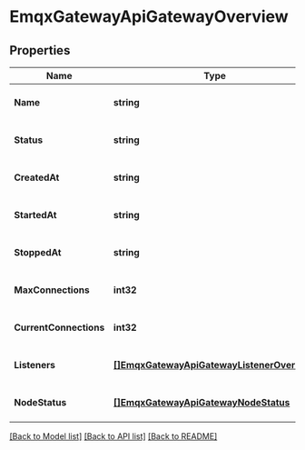 # EmqxGatewayApiGatewayOverview

## Properties
Name | Type | Description | Notes
------------ | ------------- | ------------- | -------------
**Name** | **string** | Gateway Name | [optional] [default to null]
**Status** | **string** | Gateway status | [optional] [default to null]
**CreatedAt** | **string** | The Gateway created datetime | [optional] [default to null]
**StartedAt** | **string** | The Gateway started datetime | [optional] [default to null]
**StoppedAt** | **string** | The Gateway stopped datetime | [optional] [default to null]
**MaxConnections** | **int32** | The Gateway allowed maximum connections/clients | [optional] [default to null]
**CurrentConnections** | **int32** | The Gateway current connected connections/clients | [optional] [default to null]
**Listeners** | [**[]EmqxGatewayApiGatewayListenerOverview**](emqx_gateway_api.gateway_listener_overview.md) | The Gateway listeners overview | [optional] [default to null]
**NodeStatus** | [**[]EmqxGatewayApiGatewayNodeStatus**](emqx_gateway_api.gateway_node_status.md) | The status of the gateway on each node in the cluster | [optional] [default to null]

[[Back to Model list]](../README.md#documentation-for-models) [[Back to API list]](../README.md#documentation-for-api-endpoints) [[Back to README]](../README.md)

